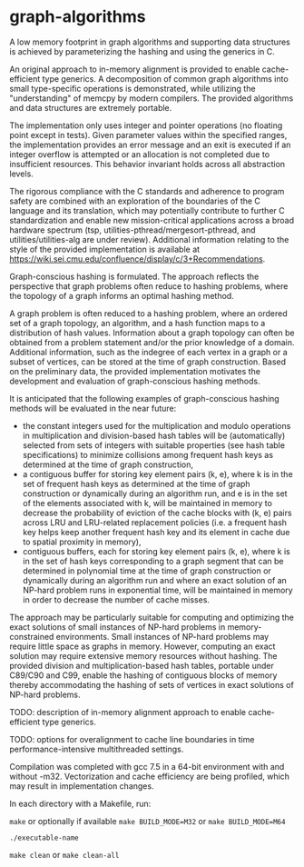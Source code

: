 # graph-algorithms

A low memory footprint in graph algorithms and supporting data structures is achieved by parameterizing the hashing and using the generics in C.

An original approach to in-memory alignment is provided to enable cache-efficient type generics. A decomposition of common graph algorithms into small type-specific operations is demonstrated, while utilizing the "understanding" of memcpy by modern compilers. The provided algorithms and data structures are extremely portable.

The implementation only uses integer and pointer operations (no floating point except in tests). Given parameter values within the specified ranges, the implementation provides an error message and an exit is executed if an integer overflow is attempted or an allocation is not completed due to insufficient resources. This behavior invariant holds across all abstraction levels.

The rigorous compliance with the C standards and adherence to program safety are combined with an exploration of the boundaries of the C language and its translation, which may potentially contribute to further C standardization and enable new mission-critical applications across a broad hardware spectrum (tsp, utilities-pthread/mergesort-pthread, and utilities/utilities-alg are under review). Additional information relating to the style of the provided implementation is available at https://wiki.sei.cmu.edu/confluence/display/c/3+Recommendations.

Graph-conscious hashing is formulated. The approach reflects the perspective that graph problems often reduce to hashing problems, where the topology of a graph informs an optimal hashing method.

A graph problem is often reduced to a hashing problem, where an ordered set of a graph topology, an algorithm, and a hash function maps to a distribution of hash values. Information about a graph topology can often be obtained from a problem statement and/or the prior knowledge of a domain. Additional information, such as the indegree of each vertex in a graph or a subset of vertices, can be stored at the time of graph construction. Based on the preliminary data, the provided implementation motivates the development and evaluation of graph-conscious hashing methods.

It is anticipated that the following examples of graph-conscious hashing methods will be evaluated in the near future:

- the constant integers used for the multiplication and modulo operations in multiplication and division-based hash tables will be (automatically) selected from sets of integers with suitable properties (see hash table specifications) to minimize collisions among frequent hash keys as determined at the time of graph construction,
- a contiguous buffer for storing key element pairs (k, e), where k is in the set of frequent hash keys as determined at the time of graph construction or dynamically during an algorithm run, and e is in the set of the elements associated with k, will be maintained in memory to decrease the probability of eviction of the cache blocks with (k, e) pairs across LRU and LRU-related replacement policies (i.e. a frequent hash key helps keep another frequent hash key and its element in cache due to spatial proximity in memory),
- contiguous buffers, each for storing key element pairs (k, e), where k is in the set of hash keys corresponding to a graph segment that can be determined in polynomial time at the time of graph construction or dynamically during an algorithm run and where an exact solution of an NP-hard problem runs in exponential time, will be maintained in memory in order to decrease the number of cache misses.

The approach may be particularly suitable for computing and optimizing the exact solutions of small instances of NP-hard problems in memory-constrained environments. Small instances of NP-hard problems may require little space as graphs in memory. However, computing an exact solution may require extensive memory resources without hashing. The provided division and multiplication-based hash tables, portable under C89/C90 and C99, enable the hashing of contiguous blocks of memory thereby accommodating the hashing of sets of vertices in exact solutions of NP-hard problems.

TODO: description of in-memory alignment approach to enable cache-efficient type generics.

TODO: options for overalignment to cache line boundaries in time performance-intensive multithreaded settings.

Compilation was completed with gcc 7.5 in a 64-bit environment with and without -m32. Vectorization and cache efficiency are being profiled, which may result in implementation changes. 

In each directory with a Makefile, run:

`make` or optionally if available `make BUILD_MODE=M32` or `make BUILD_MODE=M64`

`./executable-name`

`make clean` or `make clean-all`

